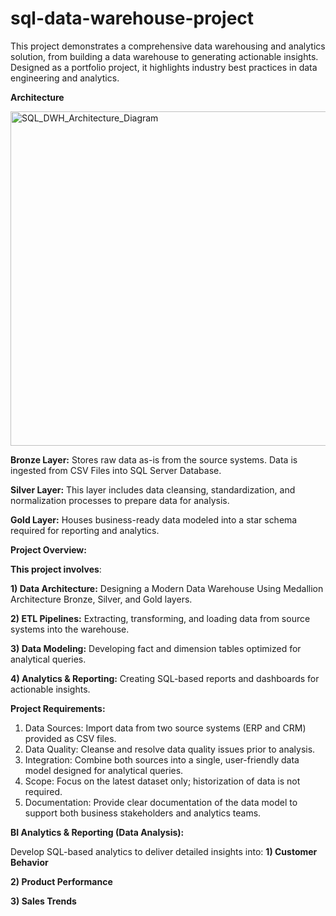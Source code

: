 # sql-data-warehouse-project
This project demonstrates a comprehensive data warehousing and analytics solution, from building a data warehouse to generating actionable insights. Designed as a portfolio project, it highlights industry best practices in data engineering and analytics.

**Architecture**



<img width="535" alt="SQL_DWH_Architecture_Diagram" src="https://github.com/user-attachments/assets/4d0da2c7-c5f4-4b84-be98-eba18da5eac5" />


**Bronze Layer:** Stores raw data as-is from the source systems. Data is ingested from CSV Files into SQL Server Database.

**Silver Layer:** This layer includes data cleansing, standardization, and normalization processes to prepare data for analysis.

**Gold Layer:** Houses business-ready data modeled into a star schema required for reporting and analytics.


**Project Overview:**

**This project involves**:

**1) Data Architecture:** Designing a Modern Data Warehouse Using Medallion Architecture Bronze, Silver, and Gold layers.

**2) ETL Pipelines:** Extracting, transforming, and loading data from source systems into the warehouse.

**3) Data Modeling:** Developing fact and dimension tables optimized for analytical queries.

**4) Analytics & Reporting:** Creating SQL-based reports and dashboards for actionable insights.


**Project Requirements:**

1) Data Sources: Import data from two source systems (ERP and CRM) provided as CSV files.
2) Data Quality: Cleanse and resolve data quality issues prior to analysis.
3) Integration: Combine both sources into a single, user-friendly data model designed for analytical queries.
4) Scope: Focus on the latest dataset only; historization of data is not required.
5) Documentation: Provide clear documentation of the data model to support both business stakeholders and analytics teams.

**BI Analytics & Reporting (Data Analysis):**

Develop SQL-based analytics to deliver detailed insights into:
**1) Customer Behavior**

**2) Product Performance**

**3) Sales Trends**
